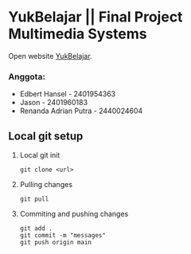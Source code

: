 # YukBelajar || Final Project Multimedia Systems
Open website [YukBelajar](https://yuk-belajar.herokuapp.com/).

### Anggota:
- Edbert Hansel - 2401954363
- Jason - 2401960183
- Renanda Adrian Putra - 2440024604

## Local git setup
1. Local git init

   ```
   git clone <url>
   ```
2. Pulling changes

   ```
   git pull
   ```
3. Commiting and pushing changes

   ```
   git add .
   git commit -m "messages"
   git push origin main
   ```
